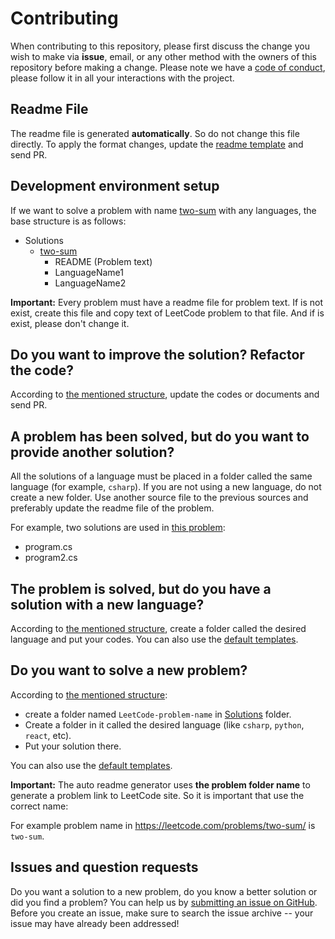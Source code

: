 # Contributing

When contributing to this repository, please first discuss the change you wish to make via **issue**, email, or any
other method with the owners of this repository before making a change. Please note we have
a [code of conduct](CODE_OF_CONDUCT.md), please follow it in all your interactions with the project.

## Readme File

The readme file is generated **automatically**. So do not change this file directly. To apply the format changes, update
the [readme template](https://github.com/HamidMolareza/LeetCode/blob/master/ReadmeGenerator/Data/ReadmeTemplate.md)
and send PR.

## Development environment setup

If we want to solve a problem with name [two-sum](https://leetcode.com/problems/two-sum/) with any languages, the base structure
is as follows:

- Solutions
    - [two-sum](https://github.com/HamidMolareza/LeetCode/tree/master/Solutions/two-sum)
        - README (Problem text)
        - LanguageName1
        - LanguageName2

**Important:** Every problem must have a readme file for problem text. If is not exist, create this file and copy text
of LeetCode problem to that file. And if is exist, please don't change it.

## Do you want to improve the solution? Refactor the code?

According to [the mentioned structure](#development-environment-setup), update the codes or documents and send PR.

## A problem has been solved, but do you want to provide another solution?

All the solutions of a language must be placed in a folder called the same language (for example, `csharp`). If you are
not using a new language, do not create a new folder. Use another source file to the previous sources and preferably
update the readme file of the problem.

For example, two solutions are used
in [this problem](https://github.com/HamidMolareza/LeetCode/tree/master/Solutions/two-sum/csharp):

- program.cs
- program2.cs

## The problem is solved, but do you have a solution with a new language?

According to [the mentioned structure](#development-environment-setup), create a folder called the desired language and
put your codes. You can also use
the [default templates](https://github.com/HamidMolareza/LeetCode/tree/master/Templates).

## Do you want to solve a new problem?

According to [the mentioned structure](#development-environment-setup):

- create a folder named `LeetCode-problem-name`
  in [Solutions](https://github.com/HamidMolareza/LeetCode/tree/master/Solutions) folder.
- Create a folder in it called the desired language (like `csharp`, `python`, `react`, etc).
- Put your solution there.

You can also use the [default templates](https://github.com/HamidMolareza/LeetCode/tree/master/Templates).

**Important:** The auto readme generator uses **the problem folder name** to generate a problem link to LeetCode site.
So it is important that use the correct name:

For example problem name in https://leetcode.com/problems/two-sum/ is `two-sum`.

## Issues and question requests

Do you want a solution to a new problem, do you know a better solution or did you find a problem? You can help us
by [submitting an issue on GitHub](https://github.com/HamidMolareza/LeetCode/issues). Before you create an issue, make
sure to search the issue archive -- your issue may have already been addressed!
